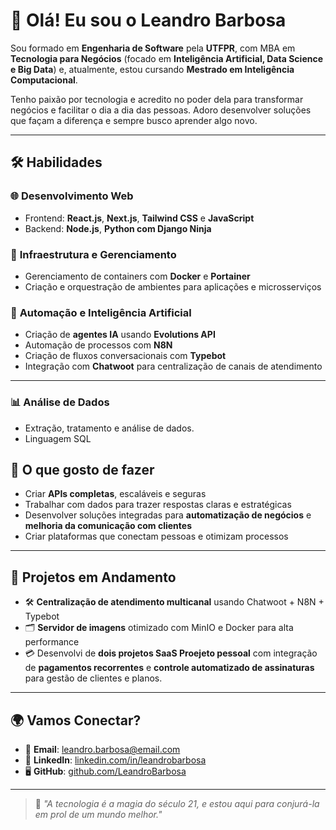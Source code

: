 # 👋 Olá! Eu sou o Leandro Barbosa  

Sou formado em **Engenharia de Software** pela **UTFPR**, com MBA em **Tecnologia para Negócios** (focado em **Inteligência Artificial, Data Science e Big Data**) e, atualmente, estou cursando **Mestrado em Inteligência Computacional**.  

Tenho paixão por tecnologia e acredito no poder dela para transformar negócios e facilitar o dia a dia das pessoas. Adoro desenvolver soluções que façam a diferença e sempre busco aprender algo novo.  

---

## 🛠️ Habilidades  

### 🌐 **Desenvolvimento Web**  
- Frontend: **React.js**, **Next.js**, **Tailwind CSS** e **JavaScript**  
- Backend: **Node.js**, **Python com Django Ninja**  


### 🐳 **Infraestrutura e Gerenciamento**  
- Gerenciamento de containers com **Docker** e **Portainer**  
- Criação e orquestração de ambientes para aplicações e microsserviços  

### 🤖 **Automação e Inteligência Artificial**  
- Criação de **agentes IA** usando **Evolutions API** 
- Automação de processos com **N8N**  
- Criação de fluxos conversacionais com **Typebot**  
- Integração com **Chatwoot** para centralização de canais de atendimento  

---
### 📊 **Análise de Dados**  
- Extração, tratamento e análise de dados.
- Linguagem SQL

  
## 🚀 **O que gosto de fazer**  
- Criar **APIs completas**, escaláveis e seguras  
- Trabalhar com dados para trazer respostas claras e estratégicas  
- Desenvolver soluções integradas para **automatização de negócios** e **melhoria da comunicação com clientes**  
- Criar plataformas que conectam pessoas e otimizam processos  

---

## 🌟 **Projetos em Andamento**  
- 🛠️ **Centralização de atendimento multicanal** usando Chatwoot + N8N + Typebot  
- 🗂️ **Servidor de imagens** otimizado com MinIO e Docker para alta performance  
- 💳 Desenvolvi de **dois projetos SaaS Proejeto pessoal** com integração de **pagamentos recorrentes** e **controle automatizado de assinaturas** para gestão de clientes e planos.

---

## 🌍 **Vamos Conectar?**

- 📧 **Email**: [leandro.barbosa@email.com](mailto:leandro.barbosa@email.com)  
- 💼 **LinkedIn**: [linkedin.com/in/leandrobarbosa](https://www.linkedin.com/in/leandro-b-449b0a17a/)  
- 🖥️ **GitHub**: [github.com/LeandroBarbosa](https://github.com/leandro-bsf)  

---

> 🌟 _"A tecnologia é a magia do século 21, e estou aqui para conjurá-la em prol de um mundo melhor."_  
